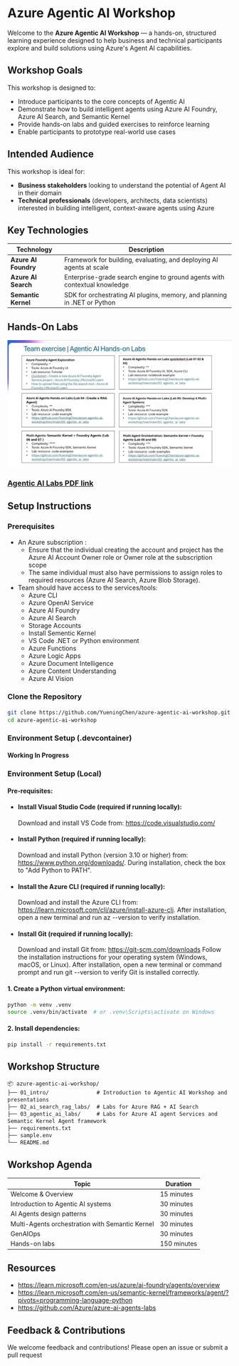 # Azure Agentic AI Workshop

Welcome to the **Azure Agentic AI Workshop** — a hands-on, structured learning experience designed to help business and technical participants explore and build solutions using Azure's Agent AI capabilities.

## Workshop Goals

This workshop is designed to:
- Introduce participants to the core concepts of Agentic AI
- Demonstrate how to build intelligent agents using Azure AI Foundry, Azure AI Search, and Semantic Kernel
- Provide hands-on labs and guided exercises to reinforce learning
- Enable participants to prototype real-world use cases

## Intended Audience

This workshop is ideal for:
- **Business stakeholders** looking to understand the potential of Agent AI in their domain
- **Technical professionals** (developers, architects, data scientists) interested in building intelligent, context-aware agents using Azure

## Key Technologies
| Technology         | Description                                                                 |
|--------------------|-----------------------------------------------------------------------------|
| **Azure AI Foundry** | Framework for building, evaluating, and deploying AI agents at scale      |
| **Azure AI Search**  | Enterprise-grade search engine to ground agents with contextual knowledge |
| **Semantic Kernel**  | SDK for orchestrating AI plugins, memory, and planning in .NET or Python  |

## Hands-On Labs
![](./01_intro/images/labs.jpg)
### [Agentic AI Labs PDF link](./agentic_ai_labs.pdf)

## Setup Instructions

### Prerequisites
- An Azure subscription : 
   - Ensure that the individual creating the account and project has the Azure AI Account Owner role or Owner role at the subscription scope
   - The same individual must also have permissions to assign roles to required resources (Azure AI Search, Azure Blob Storage).
- Team should have access to the services/tools:
   - Azure CLI 
   - Azure OpenAI Service
   - Azure AI Foundry
   - Azure AI Search
   - Storage Accounts
   - Install Sementic Kernel
   - VS Code .NET or Python environment
   - Azure Functions
   - Azure Logic Apps
   - Azure Document Intelligence
   - Azure Content Understanding
   - Azure AI Vision


### Clone the Repository
```bash
git clone https://github.com/YueningChen/azure-agentic-ai-workshop.git
cd azure-agentic-ai-workshop
```

### Environment Setup (.devcontainer)

#### Working In Progress



### Environment Setup (Local)

#### Pre-requisites: 
- #### Install Visual Studio Code (required if running locally): 

   Download and install VS Code from: https://code.visualstudio.com/
- #### Install Python (required if running locally):

   Download and install Python (version 3.10 or higher) from: https://www.python.org/downloads/. During installation, check the box to "Add Python to PATH".

- #### Install the Azure CLI (required if running locally): 

   Download and install the Azure CLI from: https://learn.microsoft.com/cli/azure/install-azure-cli. After installation, open a new terminal and run az --version to verify installation.
- #### Install Git (required if running locally): 

   Download and install Git from: https://git-scm.com/downloads
   Follow the installation instructions for your operating system (Windows, macOS, or Linux).
   After installation, open a new terminal or command prompt and run git --version to verify Git is installed correctly.


#### 1. Create a Python virtual environment:
```bash
python -m venv .venv
source .venv/bin/activate  # or .venv\Scripts\activate on Windows
```
#### 2. Install dependencies:
```bash
pip install -r requirements.txt
```



## Workshop Structure
```
📦 azure-agentic-ai-workshop/
├── 01_intro/               # Introduction to Agentic AI Workshop and presentations
├── 02_ai_search_rag_labs/  # Labs for Azure RAG + AI Search
├── 03_agentic_ai_labs/     # Labs for Azure AI agent Services and Semantic Kernel Agent framework
├── requirements.txt
├── sample.env
└── README.md
```
## Workshop Agenda

|Topic | Duration
|-----|-------|
|Welcome & Overview |15 minutes	|
|Introduction to Agentic AI systems | 30 minutes | 
|AI Agents design patterns | 30 minutes | 
|Multi-Agents orchestration with Semantic Kernel | 30 minutes |
|GenAIOps | 30 minutes
|Hands-on labs	| 150 minutes |

## Resources
- https://learn.microsoft.com/en-us/azure/ai-foundry/agents/overview
- https://learn.microsoft.com/en-us/semantic-kernel/frameworks/agent/?pivots=programming-language-python
- https://github.com/Azure/azure-ai-agents-labs


## Feedback & Contributions
We welcome feedback and contributions! Please open an issue or submit a pull request
